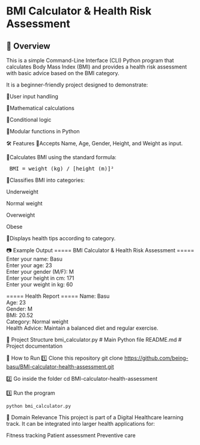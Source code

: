 # BMI Calculator & Health Risk Assessment
## 📌 Overview
This is a simple Command-Line Interface (CLI) Python program that calculates Body Mass Index (BMI) and provides a health risk assessment with basic advice based on the BMI category.

It is a beginner-friendly project designed to demonstrate:

🔹User input handling

🔹Mathematical calculations

🔹Conditional logic

🔹Modular functions in Python

🛠 Features
🔹Accepts Name, Age, Gender, Height, and Weight as input.

🔹Calculates BMI using the standard formula:

<pre> BMI = weight (kg) / [height (m)]² </pre>

🔘Classifies BMI into categories:

Underweight

Normal weight

Overweight

Obese

🔹Displays health tips according to category.

📷 Example Output
===== BMI Calculator & Health Risk Assessment =====
Enter your name: Basu <br>
Enter your age: 23 <br>
Enter your gender (M/F): M <br>
Enter your height in cm: 171 <br>
Enter your weight in kg: 60 <br>

===== Health Report =====
Name: Basu <br>
Age: 23 <br>
Gender: M <br>
BMI: 20.52 <br>
Category: Normal weight <br>
Health Advice: Maintain a balanced diet and regular exercise. <br>

📂 Project Structure
bmi_calculator.py   # Main Python file
README.md           # Project documentation

🚀 How to Run
1️⃣ Clone this repository
git clone https://github.com/being-basu/BMI-calculator-health-assessment.git

2️⃣ Go inside the folder
cd BMI-calculator-health-assessment

3️⃣ Run the program
```
python bmi_calculator.py
```

🏥 Domain Relevance
This project is part of a Digital Healthcare learning track.
It can be integrated into larger health applications for:

Fitness tracking
Patient assessment
Preventive care


